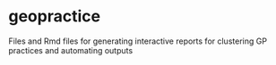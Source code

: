 # geopractice
Files and Rmd files for generating interactive reports for clustering GP practices and automating outputs
